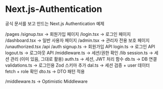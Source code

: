 # Next.js-Authentication
공식 문서를 보고 만드는 Next.js Authentication 예제

/pages
  /signup.tsx           → 회원가입 페이지
  /login.tsx            → 로그인 페이지
  /dashboard.tsx        → 일반 사용자 페이지
  /admin.tsx            → 관리자 전용 보호 페이지
  /unauthorized.tsx
  /api
    /auth
      signup.ts         → 회원가입 API
      login.ts          → 로그인 API
      logout.ts         → 로그아웃 API
/middleware.ts          → 세션/권한 확인
/lib
  session.ts     → 세션 관리 (이미 있음, 그대로 활용)
  auth.ts               → 세션, JWT 처리 함수
  db.ts                 → DB 연결
  validations.ts        → 로그인용 Zod 스키마 추가
  dal.ts         → 세션 검증 + user 데이터 fetch + role 확인
  dto.ts         → DTO 패턴 적용

/middleware.ts   → Optimistic Middleware
